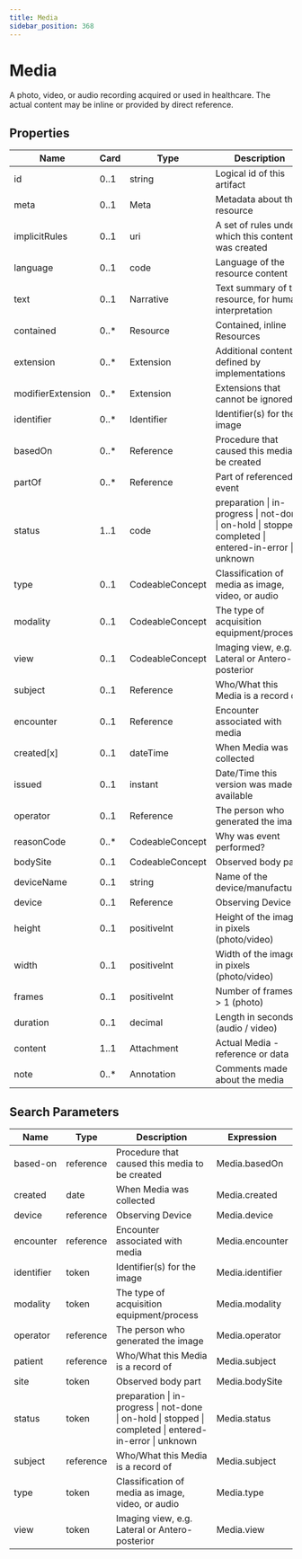 ```yaml
---
title: Media
sidebar_position: 368
---
```


# Media

A photo, video, or audio recording acquired or used in healthcare. The actual content may be inline or provided by direct reference.

## Properties

| Name              | Card  | Type            | Description                                                                                              |
| ----------------- | ----- | --------------- | -------------------------------------------------------------------------------------------------------- |
| id                | 0..1  | string          | Logical id of this artifact                                                                              |
| meta              | 0..1  | Meta            | Metadata about the resource                                                                              |
| implicitRules     | 0..1  | uri             | A set of rules under which this content was created                                                      |
| language          | 0..1  | code            | Language of the resource content                                                                         |
| text              | 0..1  | Narrative       | Text summary of the resource, for human interpretation                                                   |
| contained         | 0..\* | Resource        | Contained, inline Resources                                                                              |
| extension         | 0..\* | Extension       | Additional content defined by implementations                                                            |
| modifierExtension | 0..\* | Extension       | Extensions that cannot be ignored                                                                        |
| identifier        | 0..\* | Identifier      | Identifier(s) for the image                                                                              |
| basedOn           | 0..\* | Reference       | Procedure that caused this media to be created                                                           |
| partOf            | 0..\* | Reference       | Part of referenced event                                                                                 |
| status            | 1..1  | code            | preparation \| in-progress \| not-done \| on-hold \| stopped \| completed \| entered-in-error \| unknown |
| type              | 0..1  | CodeableConcept | Classification of media as image, video, or audio                                                        |
| modality          | 0..1  | CodeableConcept | The type of acquisition equipment/process                                                                |
| view              | 0..1  | CodeableConcept | Imaging view, e.g. Lateral or Antero-posterior                                                           |
| subject           | 0..1  | Reference       | Who/What this Media is a record of                                                                       |
| encounter         | 0..1  | Reference       | Encounter associated with media                                                                          |
| created[x]        | 0..1  | dateTime        | When Media was collected                                                                                 |
| issued            | 0..1  | instant         | Date/Time this version was made available                                                                |
| operator          | 0..1  | Reference       | The person who generated the image                                                                       |
| reasonCode        | 0..\* | CodeableConcept | Why was event performed?                                                                                 |
| bodySite          | 0..1  | CodeableConcept | Observed body part                                                                                       |
| deviceName        | 0..1  | string          | Name of the device/manufacturer                                                                          |
| device            | 0..1  | Reference       | Observing Device                                                                                         |
| height            | 0..1  | positiveInt     | Height of the image in pixels (photo/video)                                                              |
| width             | 0..1  | positiveInt     | Width of the image in pixels (photo/video)                                                               |
| frames            | 0..1  | positiveInt     | Number of frames if > 1 (photo)                                                                          |
| duration          | 0..1  | decimal         | Length in seconds (audio / video)                                                                        |
| content           | 1..1  | Attachment      | Actual Media - reference or data                                                                         |
| note              | 0..\* | Annotation      | Comments made about the media                                                                            |

## Search Parameters

| Name       | Type      | Description                                                                                              | Expression       |
| ---------- | --------- | -------------------------------------------------------------------------------------------------------- | ---------------- |
| based-on   | reference | Procedure that caused this media to be created                                                           | Media.basedOn    |
| created    | date      | When Media was collected                                                                                 | Media.created    |
| device     | reference | Observing Device                                                                                         | Media.device     |
| encounter  | reference | Encounter associated with media                                                                          | Media.encounter  |
| identifier | token     | Identifier(s) for the image                                                                              | Media.identifier |
| modality   | token     | The type of acquisition equipment/process                                                                | Media.modality   |
| operator   | reference | The person who generated the image                                                                       | Media.operator   |
| patient    | reference | Who/What this Media is a record of                                                                       | Media.subject    |
| site       | token     | Observed body part                                                                                       | Media.bodySite   |
| status     | token     | preparation \| in-progress \| not-done \| on-hold \| stopped \| completed \| entered-in-error \| unknown | Media.status     |
| subject    | reference | Who/What this Media is a record of                                                                       | Media.subject    |
| type       | token     | Classification of media as image, video, or audio                                                        | Media.type       |
| view       | token     | Imaging view, e.g. Lateral or Antero-posterior                                                           | Media.view       |
